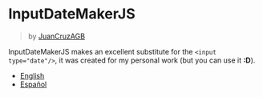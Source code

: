# InputDateMakerJS
> by [JuanCruzAGB](https://github.com/JuanCruzAGB)

InputDateMakerJS makes an excellent substitute for the `<input type="date"/>`, it was created for my personal work (but you can use it **:D**).

 - [English](https://github.com/JuanCruzAGB/InputDateMakerJS/blob/master/doc/en.md)
 - [Español](https://github.com/JuanCruzAGB/InputDateMakerJS/blob/master/doc/es.md)